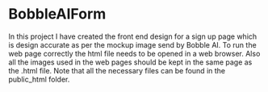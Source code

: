 # BobbleAIForm
In this project I have created the front end design for a sign up page which is design accurate as per the mockup image send by Bobble AI.
To run the web page correctly the html file needs to be opened in a web browser.
Also all the images used in the web pages should be kept in the same page as the .html file.
Note that all the necessary files can be found in the public_html folder.
